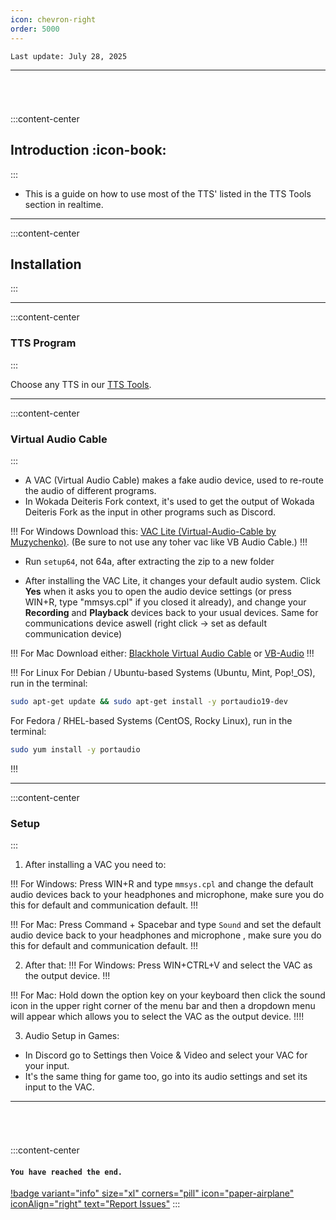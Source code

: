 ```yaml
---
icon: chevron-right
order: 5000
---
```

 
``Last update: July 28, 2025``

***

###### ‎
:::content-center
## Introduction :icon-book:
:::

- This is a guide on how to use most of the TTS' listed in the TTS Tools section in realtime.

***
:::content-center
## Installation 
:::


***
:::content-center
### TTS Program
:::

Choose any TTS in our <u>[TTS Tools](https://docs.aihub.gg/tts-tools/)</u>.


***
:::content-center
### Virtual Audio Cable
:::

- A VAC (Virtual Audio Cable) makes a fake audio device, used to re-route the audio of different programs.
- In Wokada Deiteris Fork context, it's used to get the output of Wokada Deiteris Fork as the input in other programs such as Discord.

!!! For Windows
Download this: <u>[VAC Lite (Virtual-Audio-Cable by Muzychenko)](https://software.muzychenko.net/freeware/vac470lite.zip)</u>.
(Be sure to not use any toher vac like VB Audio Cable.)
!!!

- Run `setup64`, not 64a, after extracting the zip to a new folder

- After installing the VAC Lite, it changes your default audio system. Click **Yes** when it asks you to open the audio device settings (or press WIN+R, type "mmsys.cpl" if you closed it already), and change your **Recording** and **Playback** devices back to your usual devices. Same for communications device aswell (right click -> set as default communication device)

!!! For Mac
Download either: 
<u>[Blackhole Virtual Audio Cable](https://existential.audio/blackhole)</u>
or
<u>[VB-Audio](https://vb-audio.com/Cable)</u>
!!!

!!! For Linux
For Debian / Ubuntu-based Systems (Ubuntu, Mint, Pop!_OS), run in the terminal:
```bash
sudo apt-get update && sudo apt-get install -y portaudio19-dev
```


For Fedora / RHEL-based Systems (CentOS, Rocky Linux), run in the terminal:
```bash
sudo yum install -y portaudio
```
!!!


***
:::content-center
### Setup
:::

1. After installing a VAC you need to:


!!! For Windows:
Press WIN+R and type `mmsys.cpl` and change the default audio devices back to your headphones and microphone, make sure you do this for default and communication default.
!!!

!!! For Mac:
 Press Command + Spacebar and type `Sound` and set the default audio device back to your headphones and microphone , make sure you do this for default and communication default.
!!!

2. After that:
!!! For Windows:
Press WIN+CTRL+V and select the VAC as the output device.
!!!

!!! For Mac:
Hold down the option key on your keyboard then click the sound icon in the upper right corner of the menu bar and then a dropdown menu will appear which allows you to select the VAC as the output device.
!!!!


3. Audio Setup in Games:
- In Discord go to Settings then Voice & Video and select your VAC for your input. 
- It's the same thing for game too, go into its audio settings and set its input to the VAC. 


***
###### ‎   ‎
:::content-center
#### `You have reached the end.`

[!badge variant="info" size="xl" corners="pill" icon="paper-airplane" iconAlign="right" text="Report Issues"](https://docs.aihub.gg/contributions/)
:::